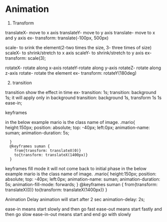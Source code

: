 # Animation

1. Transform

translateX- move to x axis
translateY- move to y axis
translate- move to x and y axis
ex-
transform: translate(-100px, 500px)

scale- to srink the element(2-two times the size, 3- three times of size)
scaleX- to shrink/stretch to x axis
scaleY- to shrink/stretch to y axis
ex-
transform: scale(3);

rotateX- rotate along x-axis
rotateY-rotate along y-axis
rotateZ- rotate along z-axis
rotate- rotate the element
ex-
transform: rotateY(180deg)

2. transition

transition show the effect in time
ex-
transition: 1s;
transition: background 1s;
it will apply only in background
transition: background 1s, transform 1s 1s ease-in;


keyframes

in the below example mario is the class name of image.
 .mario{
        height:150px;
        position: absolute;
        top: -40px;
        left:0px;
        animation-name: suman;
        animation-duration: 5s;

      }
      @keyframes suman {
        from{transform: translateX(0)}
        to{transform: translateX(1400px)}
      }

keyframes fill mode
it will not come back to initial phase
in the below example mario is the class name of image.
 .mario{
        height:150px;
        position: absolute;
        top: -40px;
        left:0px;
        animation-name: suman;
        animation-duration: 5s;
       animation-fill-mode: forwards;
      }
      @keyframes suman {
        from{transform: translateX(0)}
        to{transform: translateX(1400px)}
      }

Animation Delay
animation will start after 2 sec
 animation-delay: 2s;


ease-in means start slowly and then go fast
ease-out means start fastly and then go slow
ease-in-out means start and end go with slowly





